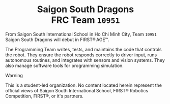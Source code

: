 <div align="center">
  <h1>
    Saigon South Dragons
    <br/>
    FRC Team <code>10951</code>
  </h1>
</div>

From Saigon South International School in Ho Chi Minh City, Team `10951` Saigon
South Dragons will debut in FIRST® AGE™.

The Programming Team writes, tests, and maintains the code that controls the
robot. They ensure the robot responds correctly to driver input, runs autonomous
routines, and integrates with sensors and vision systems. They also manage
software tools for programming simulation.

> [!WARNING]
> This is a student-led organization. No content located herein represent the official views of Saigon South International School, FIRST® Robotics Competition, FIRST®, or it's partners.
